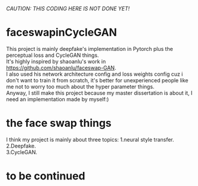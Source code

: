 *CAUTION: THIS CODING HERE IS NOT DONE YET!*
# faceswapinCycleGAN
This project is mainly deepfake's implementation in Pytorch plus the perceptual loss and CycleGAN things.  
It's highly inspired by shaoanlu's work in https://github.com/shaoanlu/faceswap-GAN.  
I also used his network architecture config and loss weights config cuz i don't want to train it from scratch, it's better for unexperienced people like me not to worry too much about the hyper parameter things.  
Anyway, I still make this project because my master dissertation is about it, I need an implementation made by myself:)  
# the face swap things
I think my project is mainly about three topics:
1.neural style transfer.  
2.Deepfake.   
3.CycleGAN.  
# to be continued
